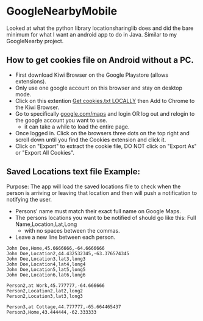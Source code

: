 # GoogleNearbyMobile
Looked at what the python library locationsharinglib does and did the bare minimum for what I want an android app to do in Java. Similar to my GoogleNearby project.

## How to get cookies file on Android without a PC.
* First download Kiwi Browser on the Google Playstore (allows extensions).
* Only use one google account on this browser and stay on desktop mode.
* Click on this extention [Get cookies.txt LOCALLY](https://chromewebstore.google.com/detail/get-cookiestxt-locally/cclelndahbckbenkjhflpdbgdldlbecc) then Add to Chrome to the Kiwi Browser.
* Go to specifically [google.com/maps](https://google.com/maps) and login OR log out and relogin to the google account you want to use.
    * it can take a while to load the entire page.
* Once logged in. Click on the browsers three dots on the top right and scroll down until you find the Cookies extension and click it.
* Click on "Export" to extract the cookie file, DO NOT click on "Export As" or "Export All Cookies".

## Saved Locations text file Example:
Purpose: The app will load the saved locations file to check when the person is arriving or leaving that location and then will push a notification to notifying the user.
* Persons' name must match their exact full name on Google Maps.
* The persons locations you want to be notified of should go like this: Full Name,Location,Lat,Long
    * with no spaces between the commas.
* Leave a new line between each person.
```
John Doe,Home,45.6666666,-64.6666666
John Doe,Location2,44.432532345,-63.376574345
John Doe,Location3,lat3,long3
John Doe,Location4,lat4,long4
John Doe,Location5,lat5,long5
John Doe,Location6,lat6,long6

Person2,at Work,45.777777,-64.666666
Person2,Location2,lat2,long2
Person2,Location3,lat3,long3

Person3,at Cottage,44.777777,-65.664465437
Person3,Home,43.444444,-62.333333
```
